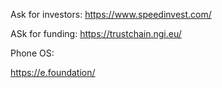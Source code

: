 

Ask for investors: 
https://www.speedinvest.com/

ASk for funding:
https://trustchain.ngi.eu/


Phone OS: 

https://e.foundation/

